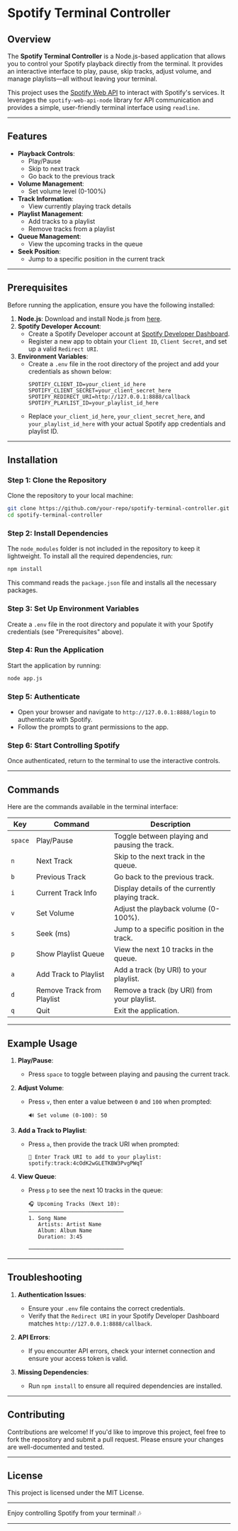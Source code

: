 # Spotify Terminal Controller

## Overview

The **Spotify Terminal Controller** is a Node.js-based application that allows you to control your Spotify playback directly from the terminal. It provides an interactive interface to play, pause, skip tracks, adjust volume, and manage playlists—all without leaving your terminal.

This project uses the [Spotify Web API](https://developer.spotify.com/documentation/web-api/) to interact with Spotify's services. It leverages the `spotify-web-api-node` library for API communication and provides a simple, user-friendly terminal interface using `readline`.

---

## Features

- **Playback Controls**:
  - Play/Pause
  - Skip to next track
  - Go back to the previous track
- **Volume Management**:
  - Set volume level (0-100%)
- **Track Information**:
  - View currently playing track details
- **Playlist Management**:
  - Add tracks to a playlist
  - Remove tracks from a playlist
- **Queue Management**:
  - View the upcoming tracks in the queue
- **Seek Position**:
  - Jump to a specific position in the current track

---

## Prerequisites

Before running the application, ensure you have the following installed:

1. **Node.js**: Download and install Node.js from [here](https://nodejs.org/).
2. **Spotify Developer Account**:
   - Create a Spotify Developer account at [Spotify Developer Dashboard](https://developer.spotify.com/dashboard/).
   - Register a new app to obtain your `Client ID`, `Client Secret`, and set up a valid `Redirect URI`.
3. **Environment Variables**:
   - Create a `.env` file in the root directory of the project and add your credentials as shown below:
     ```env
     SPOTIFY_CLIENT_ID=your_client_id_here
     SPOTIFY_CLIENT_SECRET=your_client_secret_here
     SPOTIFY_REDIRECT_URI=http://127.0.0.1:8888/callback
     SPOTIFY_PLAYLIST_ID=your_playlist_id_here
     ```
   - Replace `your_client_id_here`, `your_client_secret_here`, and `your_playlist_id_here` with your actual Spotify app credentials and playlist ID.

---

## Installation

### Step 1: Clone the Repository
Clone the repository to your local machine:
```bash
git clone https://github.com/your-repo/spotify-terminal-controller.git
cd spotify-terminal-controller
```

### Step 2: Install Dependencies
The `node_modules` folder is not included in the repository to keep it lightweight. To install all the required dependencies, run:
```bash
npm install
```
This command reads the `package.json` file and installs all the necessary packages.

### Step 3: Set Up Environment Variables
Create a `.env` file in the root directory and populate it with your Spotify credentials (see "Prerequisites" above).

### Step 4: Run the Application
Start the application by running:
```bash
node app.js
```

### Step 5: Authenticate
- Open your browser and navigate to `http://127.0.0.1:8888/login` to authenticate with Spotify.
- Follow the prompts to grant permissions to the app.

### Step 6: Start Controlling Spotify
Once authenticated, return to the terminal to use the interactive controls.

---

## Commands

Here are the commands available in the terminal interface:

| Key | Command                              | Description                                   |
|-----|--------------------------------------|-----------------------------------------------|
| `space` | Play/Pause                          | Toggle between playing and pausing the track. |
| `n`      | Next Track                          | Skip to the next track in the queue.          |
| `b`      | Previous Track                      | Go back to the previous track.                |
| `i`      | Current Track Info                  | Display details of the currently playing track. |
| `v`      | Set Volume                          | Adjust the playback volume (0-100%).          |
| `s`      | Seek (ms)                           | Jump to a specific position in the track.     |
| `p`      | Show Playlist Queue                 | View the next 10 tracks in the queue.         |
| `a`      | Add Track to Playlist               | Add a track (by URI) to your playlist.        |
| `d`      | Remove Track from Playlist          | Remove a track (by URI) from your playlist.   |
| `q`      | Quit                                | Exit the application.                         |

---

## Example Usage

1. **Play/Pause**:
   - Press `space` to toggle between playing and pausing the current track.

2. **Adjust Volume**:
   - Press `v`, then enter a value between `0` and `100` when prompted:
     ```
     🔊 Set volume (0-100): 50
     ```

3. **Add a Track to Playlist**:
   - Press `a`, then provide the track URI when prompted:
     ```
     🔎 Enter Track URI to add to your playlist: spotify:track:4cOdK2wGLETKBW3PvgPWqT
     ```

4. **View Queue**:
   - Press `p` to see the next 10 tracks in the queue:
     ```
     🎧 Upcoming Tracks (Next 10):
     ──────────────────────────────
     1. Song Name
        Artists: Artist Name
        Album: Album Name
        Duration: 3:45

     ──────────────────────────────
     ```

---

## Troubleshooting

1. **Authentication Issues**:
   - Ensure your `.env` file contains the correct credentials.
   - Verify that the `Redirect URI` in your Spotify Developer Dashboard matches `http://127.0.0.1:8888/callback`.

2. **API Errors**:
   - If you encounter API errors, check your internet connection and ensure your access token is valid.

3. **Missing Dependencies**:
   - Run `npm install` to ensure all required dependencies are installed.

---

## Contributing

Contributions are welcome! If you'd like to improve this project, feel free to fork the repository and submit a pull request. Please ensure your changes are well-documented and tested.

---

## License

This project is licensed under the MIT License.

---

Enjoy controlling Spotify from your terminal! 🎶

---

